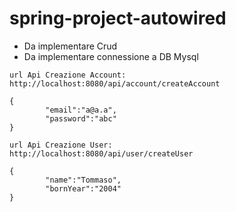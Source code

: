 # spring-project-autowired

- Da implementare Crud
- Da implementare connessione a DB Mysql


```
url Api Creazione Account:
http://localhost:8080/api/account/createAccount

{
        "email":"a@a.a",
        "password":"abc"
}

```

```
url Api Creazione User:
http://localhost:8080/api/user/createUser

{
        "name":"Tommaso",
        "bornYear":"2004"
}

```
